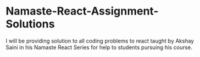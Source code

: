 # Namaste-React-Assignment-Solutions
I will be providing solution to all coding problems to react taught by Akshay Saini in his Namaste React Series for help to students pursuing his course.

